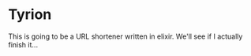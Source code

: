 Tyrion
======

This is going to be a URL shortener written in elixir.  We'll see if I
actually finish it...
